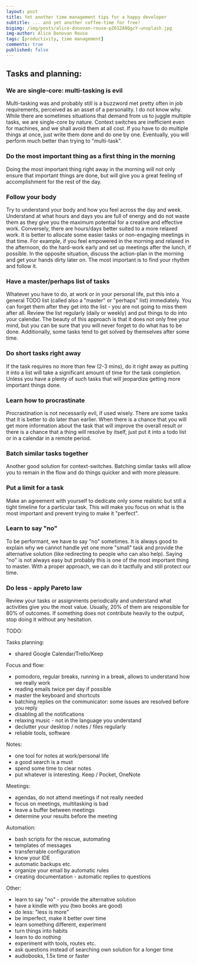 ```yaml
---
layout: post
title: Yet another time management tips for a happy developer
subtitle: ... and yet another coffee-time for free!
bigimg: /img/posts/alice-donovan-rouse-pZ61ZA8QgcY-unsplash.jpg
img-author: Alice Donovan Rouse
tags: [productivity, time management]
comments: true
published: false
---
```


## Tasks and planning:

### We are single-core: multi-tasking is evil

Multi-tasking was and probably still is a buzzword met pretty often in job requirements, perceived as an asset of a
personality. I do not know why. While there are sometimes situations that demand from us to juggle multiple tasks, we
are single-core by nature. Context switches are inefficient even for machines, and we shall avoid them at all cost. If
you have to do multiple things at once, just write them done and do one by one. Eventually, you will perform much better
than trying to "multi-task".

### Do the most important thing as a first thing in the morning

Doing the most important thing right away in the morning will not only ensure that important things are done, but will
give you a great feeling of accomplishment for the rest of the day.

### Follow your body

Try to understand your body and how you feel across the day and week. Understand at what hours and days you are full of
energy and do not waste them as they give you the maximum potential for a creative and effective work. Conversely, there
are hours/days better suited to a more relaxed work. It is better to allocate some easier tasks or non-engaging meetings
in that time. For example, if you feel empowered in the morning and relaxed in the afternoon, do the hard-work early and
set up meetings after the lunch, if possible. In the opposite situation, discuss the action-plan in the morning and get
your hands dirty later on. The most important is to find your rhythm and follow it.

### Have a master/perhaps list of tasks

Whatever you have to do, at work or in your personal life, put this into a general TODO list (called also a "master"
or "perhaps" list) immediately. You can forget them after they get into the list - you are not going to miss them after
all. Review the list regularly (daily or weekly) and put things to do into your calendar. The beauty of this approach is
that it does not only free your mind, but you can be sure that you will never forget to do what has to be done.
Additionally, some tasks tend to get solved by themselves after some time.

### Do short tasks right away

If the task requires no more than few (2-3 mins), do it right away as putting it into a list will take a significant
amount of time for the task completion. Unless you have a plenty of such tasks that will jeopardize getting more
important things done.

### Learn how to procrastinate

Procrastination is not necessarily evil, if used wisely. There are some tasks that it is better to do later than
earlier. When there is a chance that you will get more information about the task that will improve the overall result
or there is a chance that a thing will resolve by itself, just put it into a todo list or in a calendar in a remote
period.

### Batch similar tasks together

Another good solution for context-switches. Batching similar tasks will allow you to remain in the flow and do things
quicker and with more pleasure.

### Put a limit for a task

Make an agreement with yourself to dedicate only some realistic but still a tight timeline for a particular task. This
will make you focus on what is the most important and prevent trying to make it "perfect".

### Learn to say "no"

To be performant, we have to say "no" sometimes. It is always good to explain why we cannot handle yet one more "small"
task and provide the alternative solution (like redirecting to people who can also help). Saying "no" is not always easy
but probably this is one of the most important thing to master. With a proper approach, we can do it tactfully and still
protect our time.

### Do less - apply Pareto law

Review your tasks or assignments periodically and understand what activities give you the most value. Usually, 20% of
them are responsible for 80% of outcomes. If something does not contribute heavily to the output, stop doing it without
any hesitation.

TODO:

Tasks planning:

- shared Google Calendar/Trello/Keep

Focus and flow:

- pomodoro, regular breaks, running in a break, allows to understand how we really work
- reading emails twice per day if possible
- master the keyboard and shortcuts
- batching replies on the communicator: some issues are resolved before you reply
- disabling all the notifications
- relaxing music - not in the language you understand
- declutter your desktop / notes / files regularly
- reliable tools, software

Notes:

- one tool for notes at work/personal life
- a good search is a must
- spend some time to clear notes
- put whatever is interesting. Keep / Pocket, OneNote

Meetings:

- agendas, do not attend meetings if not really needed
- focus on meetings, multitasking is bad
- leave a buffer between meetings
- determine your results before the meeting

Automation:

- bash scripts for the rescue, automating
- templates of messages
- transferrable configuration
- know your IDE
- automatic backups etc.
- organize your email by automatic rules
- creating documentation - automatic replies to questions

Other:

- learn to say "no" - provide the alternative solution
- have a kindle with you (two books are good)
- do less: "less is more"
- be imperfect, make it better over time
- learn something different, experiment
- turn things into habits
- learn to do nothing
- experiment with tools, routes etc.
- ask questions instead of searching own solution for a longer time
- audiobooks, 1.5x time or faster